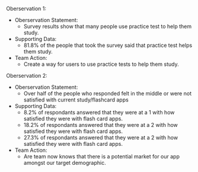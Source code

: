 Oberservation 1: 
- Oberservation Statement: 
  - Survey results show that many people use practice test to help them study. 
- Supporting Data: 
  - 81.8% of the people that took the survey said that practice test helps them study. 
- Team Action: 
  - Create a way for users to use practice tests to help them study.  

Oberservation 2: 
- Oberservation Statement: 
  - Over half of the people who responded felt in the middle or were not satisfied with current study/flashcard apps
- Supporting Data:
  - 8.2% of respondants answered that they were at a 1 with how satisfied they were with flash card apps.
  - 18.2% of respondants answered that they were at a 2 with how satisfied they were with flash card apps.
  - 27.3% of respondants answered that they were at a 2 with how satisfied they were with flash card apps.
- Team Action: 
  - Are team now knows that there is a potential market for our app amongst our target demographic.
  

